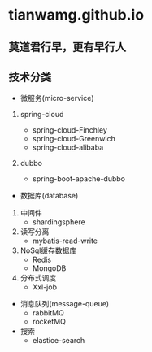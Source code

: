 # tianwamg.github.io
## 莫道君行早，更有早行人
## 技术分类
* 微服务(micro-service)
1. spring-cloud
    - spring-cloud-Finchley
    - spring-cloud-Greenwich
    - spring-cloud-alibaba

2. dubbo
    - spring-boot-apache-dubbo

* 数据库(database)
1. 中间件
    - shardingsphere
2. 读写分离
    - mybatis-read-write
3. NoSql缓存数据库
    - Redis
    - MongoDB
4. 分布式调度
    - Xxl-job
* 消息队列(message-queue)
    - rabbitMQ
    - rocketMQ
* 搜索 
    - elastice-search


